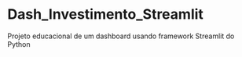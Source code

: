 # Dash_Investimento_Streamlit
Projeto educacional de um dashboard usando framework Streamlit do Python
